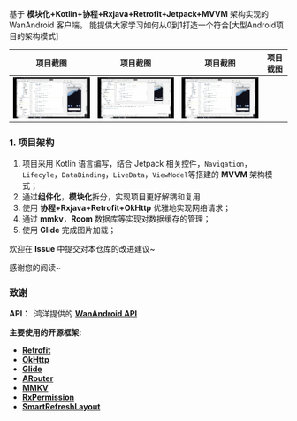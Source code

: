基于 **模块化+Kotlin+协程+Rxjava+Retrofit+Jetpack+MVVM** 架构实现的 WanAndroid 客户端。 能提供大家学习如何从0到1打造一个符合[大型Android项目的架构模式]

|                             项目截图                             |                             项目截图                             |                             项目截图                             |                             项目截图                             |
| :----------------------------------------------------------: | :----------------------------------------------------------: | :----------------------------------------------------------: | :----------------------------------------------------------: |
| ![](https://github.com/Gao-hao-nan/MVVM/blob/master/image/image_gif1.gif) | ![](https://github.com/Gao-hao-nan/MVVM/blob/master/image/image_gif2.gif) | ![](https://github.com/Gao-hao-nan/MVVM/blob/master/image/image_gif3.gif)
### 1. 项目架构
1. 项目采用 Kotlin 语言编写，结合 Jetpack 相关控件，`Navigation`，`Lifecyle`，`DataBinding`，`LiveData`，`ViewModel`等搭建的 **MVVM** 架构模式；
2. 通过**组件化**，**模块化**拆分，实现项目更好解耦和复用
3. 使用 **协程+Rxjava+Retrofit+OkHttp** 优雅地实现网络请求；
4. 通过 **mmkv**，**Room** 数据库等实现对数据缓存的管理；
5. 使用 **Glide** 完成图片加载；

欢迎在 **Issue** 中提交对本仓库的改进建议~

感谢您的阅读~

### 致谢

**API：**  鸿洋提供的 [**WanAndroid API**](https://www.wanandroid.com/blog/show/2)

**主要使用的开源框架:**

*   [**Retrofit**](https://github.com/square/retrofit)
*   [**OkHttp**](https://github.com/square/okhttp)
*   [**Glide**](https://github.com/bumptech/glide)
*   [**ARouter**](https://github.com/alibaba/ARouter)
*   [**MMKV**](https://github.com/Tencent/MMKV)
*   [**RxPermission**](https://github.com/tbruyelle/RxPermissions)
*   [**SmartRefreshLayout**](https://github.com/scwang90/SmartRefreshLayout)
